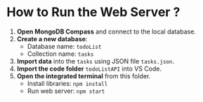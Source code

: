 # How to Run the Web Server ?

1. **Open MongoDB Compass** and connect to the local database.
2. **Create a new database**:
   - Database name: `todoList`
   - Collection name: `tasks`
3. **Import data** into the `tasks` using JSON file `tasks.json`.
4. **Import the code folder** `todoListAPI` into VS Code.
5. **Open the integrated terminal** from this folder.
   - Install libraries: `npm install`
   - Run web server: `npm start`